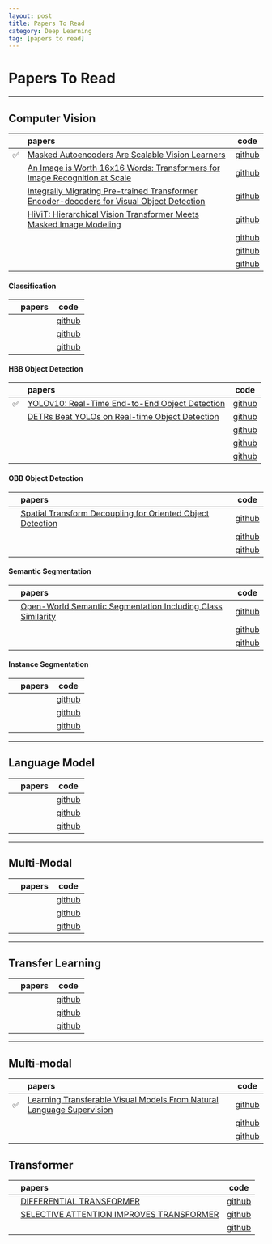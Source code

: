 ```yaml
---
layout: post
title: Papers To Read
category: Deep Learning
tag: [papers to read]
---
```


# Papers To Read

----------------------------------------------------------------------------
## Computer Vision

|    | papers | code |
|:--:|:-------|:---:|
| ✅ | [Masked Autoencoders Are Scalable Vision Learners](https://arxiv.org/abs/2111.06377) | [github]() |
|  | [An Image is Worth 16x16 Words: Transformers for Image Recognition at Scale](https://arxiv.org/abs/2010.11929) | [github]() |
|  | [Integrally Migrating Pre-trained Transformer Encoder-decoders for Visual Object Detection](https://arxiv.org/abs/2205.09613) | [github]() |
|  | [HiViT: Hierarchical Vision Transformer Meets Masked Image Modeling](https://arxiv.org/abs/2205.14949) | [github]() |
|  |  | [github]() |
|  |  | [github]() |
|  |  | [github]() |


#### Classification

|    | papers | code |
|:--:|:-------|:---:|
|  |  | [github]() |
|  |  | [github]() |
|  |  | [github]() |


#### HBB Object Detection

|    | papers | code |
|:--:|:-------|:---:|
| ✅ | [YOLOv10: Real-Time End-to-End Object Detection](https://arxiv.org/abs/2405.14458) | [github](https://github.com/THU-MIG/yolov10) |
|  | [DETRs Beat YOLOs on Real-time Object Detection](https://arxiv.org/abs/2304.08069) | [github](https://github.com/lyuwenyu/RT-DETR) |
|  |  | [github]() |
|  |  | [github]() |
|  |  | [github]() |


#### OBB Object Detection

|    | papers | code |
|:--:|:-------|:---:|
|  | [Spatial Transform Decoupling for Oriented Object Detection](https://arxiv.org/html/2308.10561v2) | [github]() |
|  |  | [github]() |
|  |  | [github]() |


#### Semantic Segmentation

|    | papers | code |
|:--:|:-------|:---:|
|  | [Open-World Semantic Segmentation Including Class Similarity](https://www.ipb.uni-bonn.de/wp-content/papercite-data/pdf/sodano2024cvpr.pdf) | [github]() |
|  |  | [github]() |
|  |  | [github]() |

#### Instance Segmentation

|    | papers | code |
|:--:|:-------|:---:|
|  |  | [github]() |
|  |  | [github]() |
|  |  | [github]() |

----------------------------------------------------------------------------
## Language Model

|    | papers | code |
|:--:|:-------|:---:|
|  |  | [github]() |
|  |  | [github]() |
|  |  | [github]() |

----------------------------------------------------------------------------
## Multi-Modal

|    | papers | code |
|:--:|:-------|:---:|
|  |  | [github]() |
|  |  | [github]() |
|  |  | [github]() |

----------------------------------------------------------------------------
## Transfer Learning

|    | papers | code |
|:--:|:-------|:---:|
|  |  | [github]() |
|  |  | [github]() |
|  |  | [github]() |

----------------------------------------------------------------------------
## Multi-modal

|    | papers | code |
|:--:|:-------|:---:|
| ✅ | [Learning Transferable Visual Models From Natural Language Supervision](https://arxiv.org/abs/2103.00020) | [github]() |
|  |  | [github]() |
|  |  | [github]() |


 
## Transformer
|    | papers | code |
|:--:|:-------|:---:|
|  | [DIFFERENTIAL TRANSFORMER](https://arxiv.org/pdf/2410.05258) | [github]() |
|  | [SELECTIVE ATTENTION IMPROVES TRANSFORMER](https://arxiv.org/pdf/2410.02703v1) | [github]() |
|  |  | [github]() |
